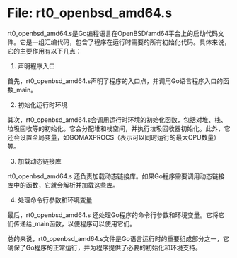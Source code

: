 # File: rt0_openbsd_amd64.s

rt0_openbsd_amd64.s是Go编程语言在OpenBSD/amd64平台上的启动代码文件。它是一组汇编代码，包含了程序在运行时需要的所有初始化代码。具体来说，它的主要作用有以下几点：

1. 声明程序入口

首先，rt0_openbsd_amd64.s声明了程序的入口点，并调用Go语言程序入口的函数_main。

2. 初始化运行时环境

其次，rt0_openbsd_amd64.s会调用运行时环境的初始化函数，包括对堆、栈、垃圾回收等的初始化。它会分配堆和栈空间，并执行垃圾回收器初始化。此外，它还会设置全局变量，如GOMAXPROCS（表示可以同时运行的最大CPU数量）等。

3. 加载动态链接库

rt0_openbsd_amd64.s 还负责加载动态链接库。如果Go程序需要调用动态链接库中的函数，它就会解析并加载这些库。

4. 处理命令行参数和环境变量

最后，rt0_openbsd_amd64.s 还处理Go程序的命令行参数和环境变量。它将它们传递给_main函数，以便程序可以使用它们。

总的来说，rt0_openbsd_amd64.s文件是Go语言运行时的重要组成部分之一，它确保了Go程序的正常运行，并为程序提供了必要的初始化和环境支持。

